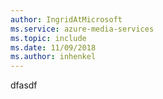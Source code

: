 ```yaml
---
author: IngridAtMicrosoft
ms.service: azure-media-services
ms.topic: include
ms.date: 11/09/2018	
ms.author: inhenkel
---
```


dfasdf
